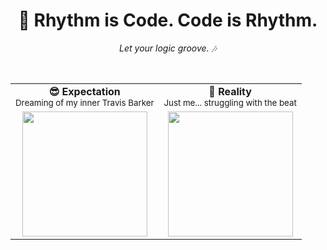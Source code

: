 <h1 align="center">🥁 Rhythm is Code. Code is Rhythm.</h1>
<p align="center"><i>Let your logic groove. 🎶</i></p>

<br />

<table align="center">
  <tr>
    <td align="center"><b>😎 Expectation</b><br/><sub>Dreaming of my inner Travis Barker</sub></td>
    <td align="center"><b>🫠 Reality</b><br/><sub>Just me... struggling with the beat</sub></td>
  </tr>
  <tr>
    <td align="center">
      <img src="https://github.com/user-attachments/assets/60ade256-2a72-4a60-a619-b24903938476" height="200"/>
    </td>
    <td align="center">
      <img src="https://github.com/user-attachments/assets/25ce2b86-9579-4ee8-87d6-5daf5b81efb8" height="200"/>
    </td>
  </tr>
</table>
